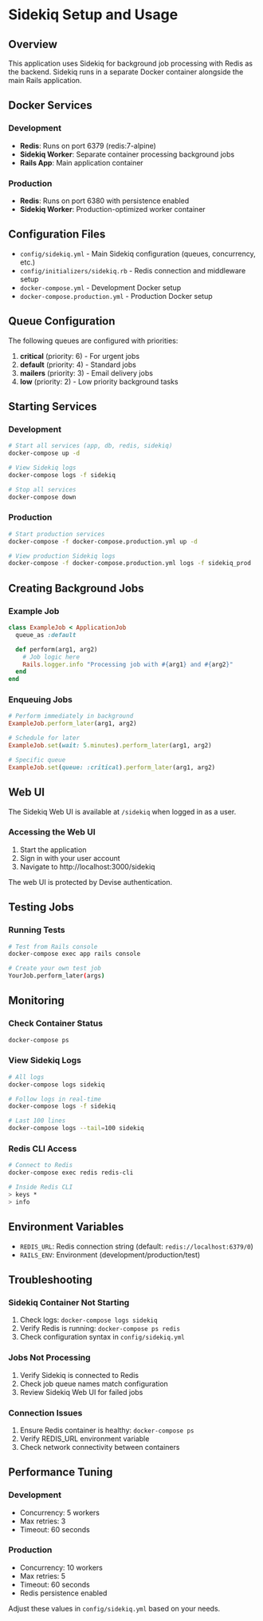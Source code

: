 # Sidekiq Setup and Usage

## Overview
This application uses Sidekiq for background job processing with Redis as the backend. Sidekiq runs in a separate Docker container alongside the main Rails application.

## Docker Services

### Development
- **Redis**: Runs on port 6379 (redis:7-alpine)
- **Sidekiq Worker**: Separate container processing background jobs
- **Rails App**: Main application container

### Production
- **Redis**: Runs on port 6380 with persistence enabled
- **Sidekiq Worker**: Production-optimized worker container

## Configuration Files

- `config/sidekiq.yml` - Main Sidekiq configuration (queues, concurrency, etc.)
- `config/initializers/sidekiq.rb` - Redis connection and middleware setup
- `docker-compose.yml` - Development Docker setup
- `docker-compose.production.yml` - Production Docker setup

## Queue Configuration

The following queues are configured with priorities:
1. **critical** (priority: 6) - For urgent jobs
2. **default** (priority: 4) - Standard jobs
3. **mailers** (priority: 3) - Email delivery jobs
4. **low** (priority: 2) - Low priority background tasks

## Starting Services

### Development
```bash
# Start all services (app, db, redis, sidekiq)
docker-compose up -d

# View Sidekiq logs
docker-compose logs -f sidekiq

# Stop all services
docker-compose down
```

### Production
```bash
# Start production services
docker-compose -f docker-compose.production.yml up -d

# View production Sidekiq logs
docker-compose -f docker-compose.production.yml logs -f sidekiq_prod
```

## Creating Background Jobs

### Example Job
```ruby
class ExampleJob < ApplicationJob
  queue_as :default

  def perform(arg1, arg2)
    # Job logic here
    Rails.logger.info "Processing job with #{arg1} and #{arg2}"
  end
end
```

### Enqueuing Jobs
```ruby
# Perform immediately in background
ExampleJob.perform_later(arg1, arg2)

# Schedule for later
ExampleJob.set(wait: 5.minutes).perform_later(arg1, arg2)

# Specific queue
ExampleJob.set(queue: :critical).perform_later(arg1, arg2)
```

## Web UI

The Sidekiq Web UI is available at `/sidekiq` when logged in as a user.

### Accessing the Web UI
1. Start the application
2. Sign in with your user account
3. Navigate to http://localhost:3000/sidekiq

The web UI is protected by Devise authentication.

## Testing Jobs

### Running Tests
```bash
# Test from Rails console
docker-compose exec app rails console

# Create your own test job
YourJob.perform_later(args)
```

## Monitoring

### Check Container Status
```bash
docker-compose ps
```

### View Sidekiq Logs
```bash
# All logs
docker-compose logs sidekiq

# Follow logs in real-time
docker-compose logs -f sidekiq

# Last 100 lines
docker-compose logs --tail=100 sidekiq
```

### Redis CLI Access
```bash
# Connect to Redis
docker-compose exec redis redis-cli

# Inside Redis CLI
> keys *
> info
```

## Environment Variables

- `REDIS_URL`: Redis connection string (default: `redis://localhost:6379/0`)
- `RAILS_ENV`: Environment (development/production/test)

## Troubleshooting

### Sidekiq Container Not Starting
1. Check logs: `docker-compose logs sidekiq`
2. Verify Redis is running: `docker-compose ps redis`
3. Check configuration syntax in `config/sidekiq.yml`

### Jobs Not Processing
1. Verify Sidekiq is connected to Redis
2. Check job queue names match configuration
3. Review Sidekiq Web UI for failed jobs

### Connection Issues
1. Ensure Redis container is healthy: `docker-compose ps`
2. Verify REDIS_URL environment variable
3. Check network connectivity between containers

## Performance Tuning

### Development
- Concurrency: 5 workers
- Max retries: 3
- Timeout: 60 seconds

### Production
- Concurrency: 10 workers
- Max retries: 5
- Timeout: 60 seconds
- Redis persistence enabled

Adjust these values in `config/sidekiq.yml` based on your needs.
